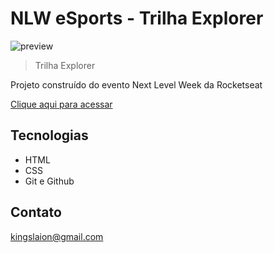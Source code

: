 # NLW eSports - Trilha Explorer

![preview](../nlw-Esports/github/laionkings.github.io_Projeto-NLW-Esports_.png)

> Trilha Explorer

Projeto construído do evento Next Level Week da Rocketseat

[Clique aqui para acessar](https://laionkings.github.io/Projeto-NLW-Esports/)

## Tecnologias

- HTML
- CSS
- Git e Github

## Contato

kingslaion@gmail.com